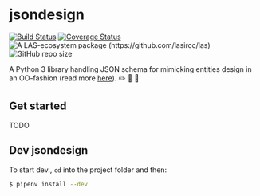 # jsondesign
[![Build Status](https://travis-ci.com/lasircc/jsondesign.svg?branch=master)](https://travis-ci.com/lasircc/jsondesign) [![Coverage Status](https://coveralls.io/repos/github/lasircc/jsondesign/badge.svg?branch=master&service=github)](https://coveralls.io/github/lasircc/jsondesign?branch=master) ![A LAS-ecosystem package (https://github.com/lasircc/las)](https://img.shields.io/badge/LAS%20%F0%9F%9A%80-jsondesign-blue) ![GitHub repo size](https://img.shields.io/github/repo-size/lasircc/jsondesign)

A Python 3 library handling JSON schema for mimicking entities design in an OO-fashion (read more [here](https://github.com/json-schema-org/json-schema-spec/issues/348#issuecomment-322940347)). :pencil2: :straight_ruler: :triangular_ruler:

## Get started
TODO

## Dev jsondesign
To start dev., `cd` into the project folder and then: 

```bash
$ pipenv install --dev
```
